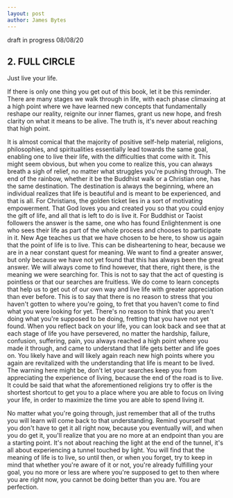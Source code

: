 ```yaml
---
layout: post
author: James Bytes
---
```


draft in progress 08/08/20 

## 2. FULL CIRCLE

Just live your life.

If there is only one thing you get out of this book, let it be this reminder. There are many stages we walk through in life, with each phase climaxing at a high point where we have learned new concepts that fundamentally reshape our reality, reignite our inner flames, grant us new hope, and fresh clarity on what it means to be alive. The truth is, it's never about reaching that high point.

It is almost comical that the majority of positive self-help material, religions, philosophies, and spiritualities essentially lead towards the same goal, enabling one to live their life, with the difficulties that come with it.
This might seem obvious, but when you come to realize this, you can always breath a sigh of relief, no matter what struggles you're pushing through. The end of the rainbow, whether it be the Buddhist walk or a Christian one, has the same destination. The destination is always the beginning, where an individual realizes that life is beautiful and is meant to be experienced, and that is all. For Christians, the golden ticket lies in a sort of motivating empowerment. That God loves you and created you so that you could enjoy the gift of life, and all that is left to do is live it. For Buddhist or Taoist followers the answer is the same, one who has found Enlightenment is one who sees their life as part of the whole process and chooses to participate in it. New Age teaches us that we have chosen to be here, to show us again that the point of life is to live.
This can be disheartening to hear, because we are in a near constant quest for meaning. We want to find a greater answer, but only because we have not yet found that this has always been the great answer. We will always come to find however, that there, right there, is the meaning we were searching for. This is not to say that the act of questing is pointless or that our searches are fruitless. We do come to learn concepts that help us to get out of our own way and live life with greater appreciation than ever before. This is to say that there is no reason to stress that you haven't gotten to where you're going, to fret that you haven't come to find what you were looking for yet. There's no reason to think that you aren't doing what you're supposed to be doing, fretting that you have not yet found. When you reflect back on your life, you can look back and see that at each stage of life you have persevered, no matter the hardship, failure, confusion, suffering, pain, you always reached a high point where you made it through, and came to understand that life gets better and life goes on. You likely have and will likely again reach new high points where you again are revitalized with the understanding that life is meant to be lived. The warning here might be, don't let your searches keep you from appreciating the experience of living, because the end of the road is to live. It could be said that what the aforementioned religions try to offer is the shortest shortcut to get you to a place where you are able to focus on living your life, in order to maximize the time you are able to spend living it.

No matter what you're going through, just remember that all of the truths you will learn will come back to that understanding. Remind yourself that you don't have to get it all right now, because you eventually will, and when you do get it, you'll realize that you are no more at an endpoint than you are a starting point. It's not about reaching the light at the end of the tunnel, it's all about experiencing a tunnel touched by light. You will find that the meaning of life is to live, so until then, or when you forget, try to keep in mind that whether you're aware of it or not, you're already fulfilling your goal, you no more or less are where you're supposed to get to then where you are right now, you cannot be doing better than you are. You are perfection.

<!-- Reminds me of a man.. a challenged man.

As I sat on a park bench, a man rode up to me on a bike. Without introduction he began spouting off random trinkets of information he had likely gathered from long nights spent on Internet travels. He would ride little circles around on his bike while speaking, then pull round in front of me agin and exclaim, " And that's all you ever needed to know!", and with a look of satisfaction on his face, start pedaling and ride away again.
I can't help feeling like that man, writing this. And that's all you ever needed to know!
It's funny to reflect on because he's so right. I didn't need to know anything he spoke, and that's all I ever needed to know.  
-->
